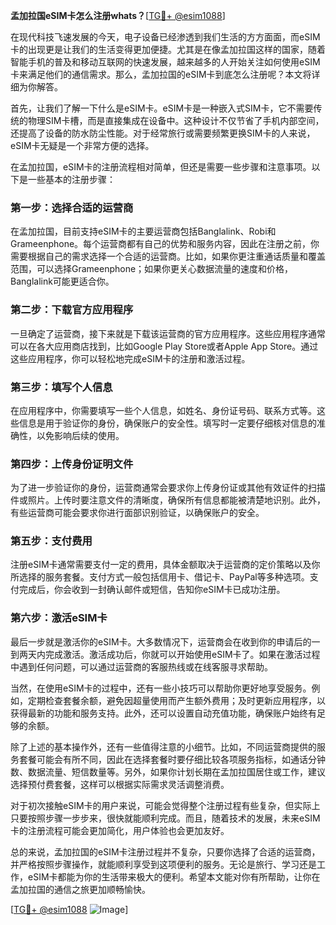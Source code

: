 **孟加拉国eSIM卡怎么注册whats？**[[TG💪+ @esim1088](https://t.me/s/esim1088)]

在现代科技飞速发展的今天，电子设备已经渗透到我们生活的方方面面，而eSIM卡的出现更是让我们的生活变得更加便捷。尤其是在像孟加拉国这样的国家，随着智能手机的普及和移动互联网的快速发展，越来越多的人开始关注如何使用eSIM卡来满足他们的通信需求。那么，孟加拉国的eSIM卡到底怎么注册呢？本文将详细为你解答。

首先，让我们了解一下什么是eSIM卡。eSIM卡是一种嵌入式SIM卡，它不需要传统的物理SIM卡槽，而是直接集成在设备中。这种设计不仅节省了手机内部空间，还提高了设备的防水防尘性能。对于经常旅行或需要频繁更换SIM卡的人来说，eSIM卡无疑是一个非常方便的选择。

在孟加拉国，eSIM卡的注册流程相对简单，但还是需要一些步骤和注意事项。以下是一些基本的注册步骤：

### **第一步：选择合适的运营商**

在孟加拉国，目前支持eSIM卡的主要运营商包括Banglalink、Robi和Grameenphone。每个运营商都有自己的优势和服务内容，因此在注册之前，你需要根据自己的需求选择一个合适的运营商。比如，如果你更注重通话质量和覆盖范围，可以选择Grameenphone；如果你更关心数据流量的速度和价格，Banglalink可能更适合你。

### **第二步：下载官方应用程序**

一旦确定了运营商，接下来就是下载该运营商的官方应用程序。这些应用程序通常可以在各大应用商店找到，比如Google Play Store或者Apple App Store。通过这些应用程序，你可以轻松地完成eSIM卡的注册和激活过程。

### **第三步：填写个人信息**

在应用程序中，你需要填写一些个人信息，如姓名、身份证号码、联系方式等。这些信息是用于验证你的身份，确保账户的安全性。填写时一定要仔细核对信息的准确性，以免影响后续的使用。

### **第四步：上传身份证明文件**

为了进一步验证你的身份，运营商通常会要求你上传身份证或其他有效证件的扫描件或照片。上传时要注意文件的清晰度，确保所有信息都能被清楚地识别。此外，有些运营商可能会要求你进行面部识别验证，以确保账户的安全。

### **第五步：支付费用**

注册eSIM卡通常需要支付一定的费用，具体金额取决于运营商的定价策略以及你所选择的服务套餐。支付方式一般包括信用卡、借记卡、PayPal等多种选项。支付完成后，你会收到一封确认邮件或短信，告知你eSIM卡已成功注册。

### **第六步：激活eSIM卡**

最后一步就是激活你的eSIM卡。大多数情况下，运营商会在收到你的申请后的一到两天内完成激活。激活成功后，你就可以开始使用eSIM卡了。如果在激活过程中遇到任何问题，可以通过运营商的客服热线或在线客服寻求帮助。

当然，在使用eSIM卡的过程中，还有一些小技巧可以帮助你更好地享受服务。例如，定期检查套餐余额，避免因超量使用而产生额外费用；及时更新应用程序，以获得最新的功能和服务支持。此外，还可以设置自动充值功能，确保账户始终有足够的余额。

除了上述的基本操作外，还有一些值得注意的小细节。比如，不同运营商提供的服务套餐可能会有所不同，因此在选择套餐时要仔细比较各项服务指标，如通话分钟数、数据流量、短信数量等。另外，如果你计划长期在孟加拉国居住或工作，建议选择预付费套餐，这样可以根据实际需求灵活调整消费。

对于初次接触eSIM卡的用户来说，可能会觉得整个注册过程有些复杂，但实际上只要按照步骤一步步来，很快就能顺利完成。而且，随着技术的发展，未来eSIM卡的注册流程可能会更加简化，用户体验也会更加友好。

总的来说，孟加拉国的eSIM卡注册过程并不复杂，只要你选择了合适的运营商，并严格按照步骤操作，就能顺利享受到这项便利的服务。无论是旅行、学习还是工作，eSIM卡都能为你的生活带来极大的便利。希望本文能对你有所帮助，让你在孟加拉国的通信之旅更加顺畅愉快。

[[TG💪+ @esim1088](https://t.me/s/esim1088) ![Image](https://i.postimg.cc/4NQfJmqS/Snipaste-2025-05-13-00-14-12.png)]